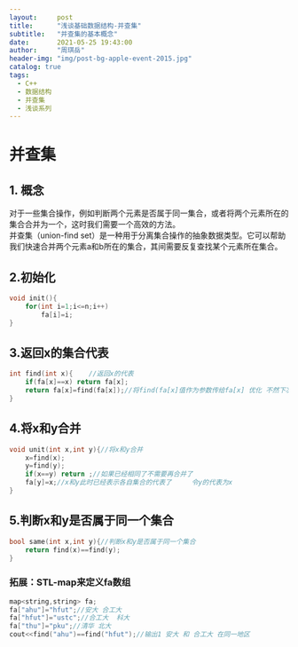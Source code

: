 ```yaml
---
layout:     post
title:      "浅谈基础数据结构-并查集"
subtitle:   "并查集的基本概念"
date:       2021-05-25 19:43:00
author:     "周琪岳"
header-img: "img/post-bg-apple-event-2015.jpg"
catalog: true
tags: 
  - C++
  - 数据结构
  - 并查集
  - 浅谈系列
---
```

# 并查集  

## 1. 概念  
对于一些集合操作，例如判断两个元素是否属于同一集合，或者将两个元素所在的集合合并为一个，这时我们需要一个高效的方法。  
并查集（union-find set）是一种用于分离集合操作的抽象数据类型。它可以帮助我们快速合并两个元素a和b所在的集合，其间需要反复查找某个元素所在集合。  

## 2.初始化  
```c++
void init(){
	for(int i=1;i<=n;i++)
    	fa[i]=i;
}
```
## 3.返回x的集合代表  
```c++
int find(int x){	//返回x的代表 
	if(fa[x]==x) return fa[x];
	return fa[x]=find(fa[x]);//将find(fa[x]值作为参数传给fa[x] 优化 不然下次再递归到x时，还要继续递归 
}
```
## 4.将x和y合并  
```c++
void unit(int x,int y){//将x和y合并 
	x=find(x);
	y=find(y);
	if(x==y) return ;//如果已经相同了不需要再合并了 
	fa[y]=x;//x和y此时已经表示各自集合的代表了 	令y的代表为x 
} 
```
## 5.判断x和y是否属于同一个集合  
```c++
bool same(int x,int y){//判断x和y是否属于同一个集合 
	return find(x)==find(y);
}
```
### 拓展：STL-map来定义fa数组  
```c++
map<string,string> fa;
fa["ahu"]="hfut";//安大 合工大
fa["hfut"]="ustc";//合工大  科大
fa["thu"]="pku";//清华 北大
cout<<find("ahu")==find("hfut");//输出1 安大 和 合工大 在同一地区
```
